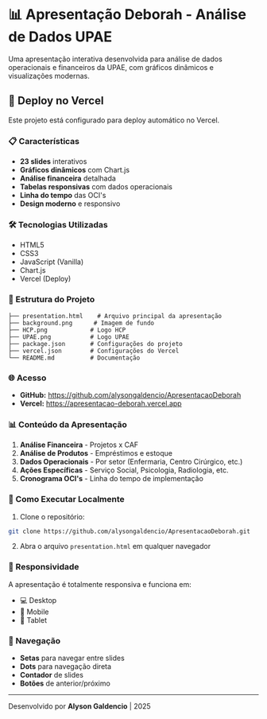 # 📊 Apresentação Deborah - Análise de Dados UPAE

Uma apresentação interativa desenvolvida para análise de dados operacionais e financeiros da UPAE, com gráficos dinâmicos e visualizações modernas.

## 🚀 Deploy no Vercel

Este projeto está configurado para deploy automático no Vercel.

### 📋 Características

- **23 slides** interativos
- **Gráficos dinâmicos** com Chart.js
- **Análise financeira** detalhada
- **Tabelas responsivas** com dados operacionais
- **Linha do tempo** das OCI's
- **Design moderno** e responsivo

### 🛠️ Tecnologias Utilizadas

- HTML5
- CSS3
- JavaScript (Vanilla)
- Chart.js
- Vercel (Deploy)

### 📁 Estrutura do Projeto

```
├── presentation.html    # Arquivo principal da apresentação
├── background.png      # Imagem de fundo
├── HCP.png            # Logo HCP
├── UPAE.png           # Logo UPAE
├── package.json       # Configurações do projeto
├── vercel.json        # Configurações do Vercel
└── README.md          # Documentação
```

### 🌐 Acesso

- **GitHub:** https://github.com/alysongaldencio/ApresentacaoDeborah
- **Vercel:** https://apresentacao-deborah.vercel.app

### 📊 Conteúdo da Apresentação

1. **Análise Financeira** - Projetos x CAF
2. **Análise de Produtos** - Empréstimos e estoque
3. **Dados Operacionais** - Por setor (Enfermaria, Centro Cirúrgico, etc.)
4. **Ações Específicas** - Serviço Social, Psicologia, Radiologia, etc.
5. **Cronograma OCI's** - Linha do tempo de implementação

### 🔧 Como Executar Localmente

1. Clone o repositório:
```bash
git clone https://github.com/alysongaldencio/ApresentacaoDeborah.git
```

2. Abra o arquivo `presentation.html` em qualquer navegador

### 📱 Responsividade

A apresentação é totalmente responsiva e funciona em:
- 💻 Desktop
- 📱 Mobile
- 📱 Tablet

### 🎨 Navegação

- **Setas** para navegar entre slides
- **Dots** para navegação direta
- **Contador** de slides
- **Botões** de anterior/próximo

---

Desenvolvido por **Alyson Galdencio** | 2025
